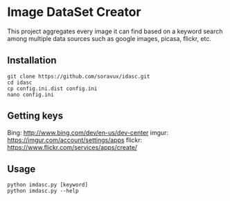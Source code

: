 Image DataSet Creator
=====================

This project aggregates every image it can find based on a keyword search among
multiple data sources such as google images, picasa, flickr, etc.

Installation
------------

    git clone https://github.com/soravux/idasc.git
    cd idasc
    cp config.ini.dist config.ini
    nano config.ini

Getting keys
------------

Bing: http://www.bing.com/dev/en-us/dev-center
imgur: https://imgur.com/account/settings/apps
flickr: https://www.flickr.com/services/apps/create/

Usage
-----

    python imdasc.py [keyword]
    python imdasc.py --help

